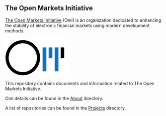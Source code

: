 ## The Open Markets Initiative

[The Open Markets Initiative](https://github.com/Open-Markets-Initiative/Directory/tree/master/About "About Omi") (Omi) is an organization dedicated to enhancing the stability of electronic financial markets using modern development methods.

[![Omi](https://github.com/Open-Markets-Initiative/Directory/blob/main/About/Images/Logo.png)](https://github.com/Open-Markets-Initiative/Directory/tree/master/About)

This repository contains documents and information related to The Open Markets Initiative.

Omi details can be found in the [About](https://github.com/Open-Markets-Initiative/Directory/tree/master/About "About Omi") directory.

A list of repositories can be found in the [Projects](https://github.com/Open-Markets-Initiative/Directory/tree/master/Projects "Omi GitHub Projects") directory.
